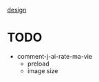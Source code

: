 [design](http://vivaxy.github.io/design/)

# TODO

- comment-j-ai-rate-ma-vie
    - preload
    - image size